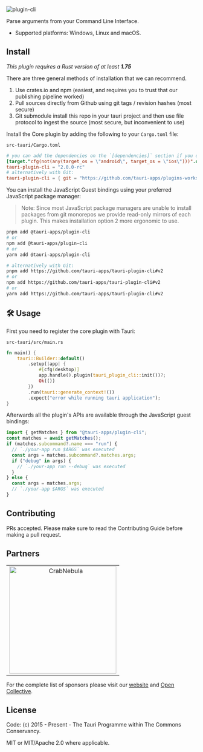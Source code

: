![plugin-cli](https://github.com/tauri-apps/plugins-workspace/raw/v2/plugins/cli/banner.png)

Parse arguments from your Command Line Interface.

- Supported platforms: Windows, Linux and macOS.

## Install

_This plugin requires a Rust version of at least **1.75**_

There are three general methods of installation that we can recommend.

1. Use crates.io and npm (easiest, and requires you to trust that our publishing pipeline worked)
2. Pull sources directly from Github using git tags / revision hashes (most secure)
3. Git submodule install this repo in your tauri project and then use file protocol to ingest the source (most secure, but inconvenient to use)

Install the Core plugin by adding the following to your `Cargo.toml` file:

`src-tauri/Cargo.toml`

```toml
# you can add the dependencies on the `[dependencies]` section if you do not target mobile
[target."cfg(not(any(target_os = \"android\", target_os = \"ios\")))".dependencies]
tauri-plugin-cli = "2.0.0-rc"
# alternatively with Git:
tauri-plugin-cli = { git = "https://github.com/tauri-apps/plugins-workspace", branch = "v2" }
```

You can install the JavaScript Guest bindings using your preferred JavaScript package manager:

> Note: Since most JavaScript package managers are unable to install packages from git monorepos we provide read-only mirrors of each plugin. This makes installation option 2 more ergonomic to use.

```sh
pnpm add @tauri-apps/plugin-cli
# or
npm add @tauri-apps/plugin-cli
# or
yarn add @tauri-apps/plugin-cli

# alternatively with Git:
pnpm add https://github.com/tauri-apps/tauri-plugin-cli#v2
# or
npm add https://github.com/tauri-apps/tauri-plugin-cli#v2
# or
yarn add https://github.com/tauri-apps/tauri-plugin-cli#v2
```

## 🛠️ Usage

First you need to register the core plugin with Tauri:

`src-tauri/src/main.rs`

```rust
fn main() {
    tauri::Builder::default()
        .setup(|app| {
            #[cfg(desktop)]
            app.handle().plugin(tauri_plugin_cli::init())?;
            Ok(())
        })
        .run(tauri::generate_context!())
        .expect("error while running tauri application");
}
```

Afterwards all the plugin's APIs are available through the JavaScript guest bindings:

```javascript
import { getMatches } from "@tauri-apps/plugin-cli";
const matches = await getMatches();
if (matches.subcommand?.name === "run") {
  // `./your-app run $ARGS` was executed
  const args = matches.subcommand?.matches.args;
  if ("debug" in args) {
    // `./your-app run --debug` was executed
  }
} else {
  const args = matches.args;
  // `./your-app $ARGS` was executed
}
```

## Contributing

PRs accepted. Please make sure to read the Contributing Guide before making a pull request.

## Partners

<table>
  <tbody>
    <tr>
      <td align="center" valign="middle">
        <a href="https://crabnebula.dev" target="_blank">
          <img src="https://github.com/tauri-apps/plugins-workspace/raw/v2/.github/sponsors/crabnebula.svg" alt="CrabNebula" width="283">
        </a>
      </td>
    </tr>
  </tbody>
</table>

For the complete list of sponsors please visit our [website](https://tauri.app#sponsors) and [Open Collective](https://opencollective.com/tauri).

## License

Code: (c) 2015 - Present - The Tauri Programme within The Commons Conservancy.

MIT or MIT/Apache 2.0 where applicable.
